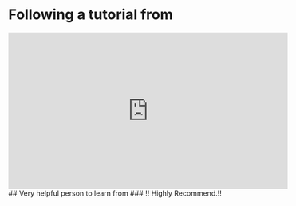 # Following a tutorial from
<iframe width="560" height="315" src="https://www.youtube.com/embed/2LUdnb-mls0" title="YouTube video player" frameborder="0" allow="accelerometer; autoplay; clipboard-write; encrypted-media; gyroscope; picture-in-picture" allowfullscreen></iframe>
## Very helpful person to learn from
### !! Highly Recommend.!!